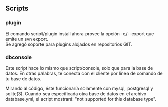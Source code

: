 ## Scripts

### plugin

El comando script/plugin install ahora provee la opción -e/--export que emite un svn export.  
Se agregó soporte para plugins alojados en repositorios GIT.


### dbconsole

Este script hace lo mismo que script/console, solo que para la base de datos. En otras palabras, te conecta con el cliente por línea de comando de tu base de datos.

Mirando al código, éste funcionaría solamente con mysql, postgresql y sqlite(3). Cuando sea especificada otra base de datos en el archivo database.yml, el script mostrará: "not supported for this database type".
